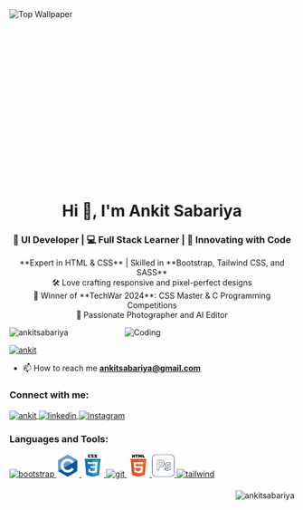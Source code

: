 <div style="display: flex; justify-content: center;">
  <img align="center" alt="Top Wallpaper" width="100%" height="300px" 
       src="https://i.pinimg.com/originals/fb/c6/f3/fbc6f31bd3b84159470b973aca7e0f97.gif" 
       style="object-fit: contain;">
</div>

<h1 align="center">Hi 👋, I'm Ankit Sabariya</h1>
<h3 align="center">🎨 UI Developer | 💻 Full Stack Learner | 🚀 Innovating with Code</h3>

<p align="center"> 
  **Expert in HTML & CSS** | Skilled in **Bootstrap, Tailwind CSS, and SASS**  
  <br>🛠️ Love crafting responsive and pixel-perfect designs  
  <br>🌟 Winner of **TechWar 2024**: CSS Master & C Programming Competitions  
  <br>📸 Passionate Photographer and AI Editor  
</p>

<img align="right" alt="Coding" width="300px" src="https://raw.githubusercontent.com/chiraag-kakar/chiraag-kakar/master/hadder.gif">

<p align="left"> 
  <img src="https://komarev.com/ghpvc/?username=ankitsabariya&label=Profile%20views&color=0e75b6&style=flat" alt="ankitsabariya" /> 
</p>

<p align="left"> 
  <a href="https://twitter.com/ankit" target="blank">
    <img src="https://img.shields.io/twitter/follow/ankit?logo=twitter&style=for-the-badge" alt="ankit" />
  </a> 
</p>

- 📫 How to reach me **ankitsabariya@gmail.com**

<h3 align="left">Connect with me:</h3>
<p align="left">
  <a href="https://twitter.com/ankit" target="blank">
    <img align="center" src="https://raw.githubusercontent.com/rahuldkjain/github-profile-readme-generator/master/src/images/icons/Social/twitter.svg" alt="ankit" height="30" width="40" />
  </a>
  <a href="https://linkedin.com/in/https://www.linkedin.com/in/mr-ankit-8a561b30a/" target="blank">
    <img align="center" src="https://raw.githubusercontent.com/rahuldkjain/github-profile-readme-generator/master/src/images/icons/Social/linked-in-alt.svg" alt="linkedin" height="30" width="40" />
  </a>
  <a href="https://instagram.com/https://www.instagram.com/ankit_.612/" target="blank">
    <img align="center" src="https://raw.githubusercontent.com/rahuldkjain/github-profile-readme-generator/master/src/images/icons/Social/instagram.svg" alt="instagram" height="30" width="40" />
  </a>
</p>

<h3 align="left">Languages and Tools:</h3>
<p align="left"> 
  <a href="https://getbootstrap.com" target="_blank" rel="noreferrer">
    <img src="https://static.vecteezy.com/system/resources/previews/051/336/368/non_2x/bootstrap-programming-transparent-logo-free-png.png" alt="bootstrap" width="40" height="40" />
  </a>
  <a href="https://www.cprogramming.com/" target="_blank" rel="noreferrer">
    <img src="https://raw.githubusercontent.com/devicons/devicon/master/icons/c/c-original.svg" alt="c" width="40" height="40" />
  </a>
  <a href="https://www.w3schools.com/css/" target="_blank" rel="noreferrer">
    <img src="https://raw.githubusercontent.com/devicons/devicon/master/icons/css3/css3-original-wordmark.svg" alt="css3" width="40" height="40" />
  </a>
  <a href="https://git-scm.com/" target="_blank" rel="noreferrer">
    <img src="https://www.vectorlogo.zone/logos/git-scm/git-scm-icon.svg" alt="git" width="40" height="40" />
  </a>
  <a href="https://www.w3.org/html/" target="_blank" rel="noreferrer">
    <img src="https://raw.githubusercontent.com/devicons/devicon/master/icons/html5/html5-original-wordmark.svg" alt="html5" width="40" height="40" />
  </a>
  <a href="https://www.photoshop.com/en" target="_blank" rel="noreferrer">
    <img src="https://raw.githubusercontent.com/devicons/devicon/master/icons/photoshop/photoshop-line.svg" alt="photoshop" width="40" height="40" />
  </a>
  <a href="https://tailwindcss.com/" target="_blank" rel="noreferrer">
    <img src="https://www.vectorlogo.zone/logos/tailwindcss/tailwindcss-icon.svg" alt="tailwind" width="40" height="40" />
  </a>
</p>

<div align="end" style="margin-top: 20px;">
  <img align="center" src="https://github-readme-stats.vercel.app/api/top-langs?username=ankitsabariya&show_icons=true&locale=en&layout=compact&theme=dark" alt="ankitsabariya" />
</div>
